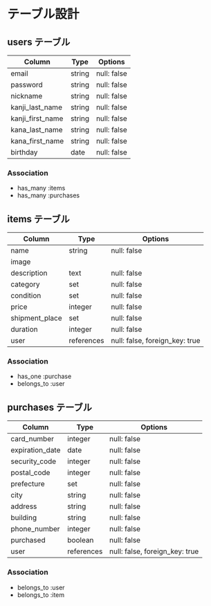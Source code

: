 # テーブル設計

## users テーブル

| Column           | Type   | Options     |
| ---------------- | ------ | ----------- |
| email            | string | null: false |
| password         | string | null: false |
| nickname         | string | null: false |
| kanji_last_name  | string | null: false |
| kanji_first_name | string | null: false |
| kana_last_name   | string | null: false |
| kana_first_name  | string | null: false |
| birthday         | date   | null: false |

### Association

- has_many :items
- has_many :purchases

## items テーブル

| Column         | Type       | Options                        |
| -------------- | ---------- | ------------------------------ |
| name           | string     | null: false                    |
| image          |            |                                |  <!-- Active Storageで実装 -->
| description    | text       | null: false                    |
| category       | set        | null: false                    |
| condition      | set        | null: false                    |
| price          | integer    | null: false                    |
| shipment_place | set        | null: false                    |
| duration       | integer    | null: false                    |
| user           | references | null: false, foreign_key: true |

### Association

- has_one    :purchase
- belongs_to :user

## purchases テーブル

| Column          | Type       | Options                        |
| --------------- | ---------- | ------------------------------ |
| card_number     | integer    | null: false                    |
| expiration_date | date       | null: false                    |
| security_code   | integer    | null: false                    |
| postal_code     | integer    | null: false                    |
| prefecture      | set        | null: false                    |
| city            | string     | null: false                    |
| address         | string     | null: false                    |
| building        | string     | null: false                    |
| phone_number    | integer    | null: false                    |
| purchased       | boolean    | null: false                    |
| user            | references | null: false, foreign_key: true |

### Association

- belongs_to :user
- belongs_to :item